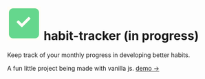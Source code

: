 # ![habit-tracker-logo](habit-favicon.png) habit-tracker (in progress)

Keep track of your monthly progress in developing better habits. 

A fun little project being made with vanilla js. [demo &rarr;](https://kayfo23.github.io/habit-tracker/)

